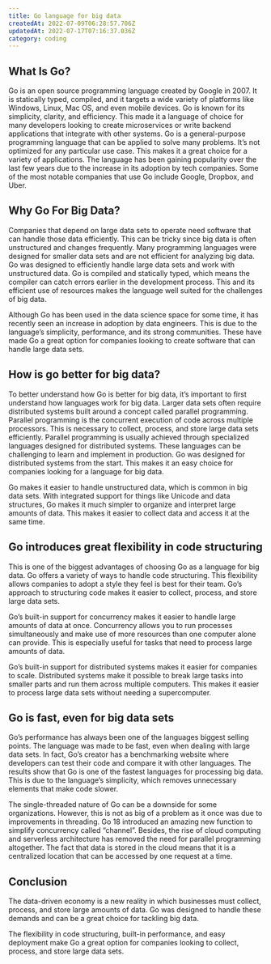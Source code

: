 ```yaml
---
title: Go language for big data
createdAt: 2022-07-09T06:28:57.706Z
updatedAt: 2022-07-17T07:16:37.036Z
category: coding
---
```


## What Is Go?

Go is an open source programming language created by Google in 2007. It is statically typed, compiled, and it targets a wide variety of platforms like Windows, Linux, Mac OS, and even mobile devices. Go is known for its simplicity, clarity, and efficiency. This made it a language of choice for many developers looking to create microservices or write backend applications that integrate with other systems. Go is a general-purpose programming language that can be applied to solve many problems. It’s not optimized for any particular use case. This makes it a great choice for a variety of applications. The language has been gaining popularity over the last few years due to the increase in its adoption by tech companies. Some of the most notable companies that use Go include Google, Dropbox, and Uber.

## Why Go For Big Data?

Companies that depend on large data sets to operate need software that can handle those data efficiently. This can be tricky since big data is often unstructured and changes frequently. Many programming languages were designed for smaller data sets and are not efficient for analyzing big data. Go was designed to efficiently handle large data sets and work with unstructured data. Go is compiled and statically typed, which means the compiler can catch errors earlier in the development process. This and its efficient use of resources makes the language well suited for the challenges of big data.

Although Go has been used in the data science space for some time, it has recently seen an increase in adoption by data engineers. This is due to the language’s simplicity, performance, and its strong communities. These have made Go a great option for companies looking to create software that can handle large data sets.

## How is go better for big data?

To better understand how Go is better for big data, it’s important to first understand how languages work for big data. Larger data sets often require distributed systems built around a concept called parallel programming. Parallel programming is the concurrent execution of code across multiple processors. This is necessary to collect, process, and store large data sets efficiently. Parallel programming is usually achieved through specialized languages designed for distributed systems. These languages can be challenging to learn and implement in production. Go was designed for distributed systems from the start. This makes it an easy choice for companies looking for a language for big data.

Go makes it easier to handle unstructured data, which is common in big data sets. With integrated support for things like Unicode and data structures, Go makes it much simpler to organize and interpret large amounts of data. This makes it easier to collect data and access it at the same time.

## Go introduces great flexibility in code structuring

This is one of the biggest advantages of choosing Go as a language for big data. Go offers a variety of ways to handle code structuring. This flexibility allows companies to adopt a style they feel is best for their team. Go’s approach to structuring code makes it easier to collect, process, and store large data sets.

Go’s built-in support for concurrency makes it easier to handle large amounts of data at once. Concurrency allows you to run processes simultaneously and make use of more resources than one computer alone can provide. This is especially useful for tasks that need to process large amounts of data.

Go’s built-in support for distributed systems makes it easier for companies to scale. Distributed systems make it possible to break large tasks into smaller parts and run them across multiple computers. This makes it easier to process large data sets without needing a supercomputer.

## Go is fast, even for big data sets

Go’s performance has always been one of the languages biggest selling points. The language was made to be fast, even when dealing with large data sets.
In fact, Go’s creator has a benchmarking website where developers can test their code and compare it with other languages. The results show that Go is one of the fastest languages for processing big data.
This is due to the language’s simplicity, which removes unnecessary elements that make code slower.

The single-threaded nature of Go can be a downside for some organizations. However, this is not as big of a problem as it once was due to improvements in threading. Go 18 introduced an amazing new function to simplify concurrency called “channel”. Besides, the rise of cloud computing and serverless architecture has removed the need for parallel programming altogether. The fact that data is stored in the cloud means that it is a centralized location that can be accessed by one request at a time.

## Conclusion

The data-driven economy is a new reality in which businesses must collect, process, and store large amounts of data. Go was designed to handle these demands and can be a great choice for tackling big data.

The flexibility in code structuring, built-in performance, and easy deployment make Go a great option for companies looking to collect, process, and store large data sets.
